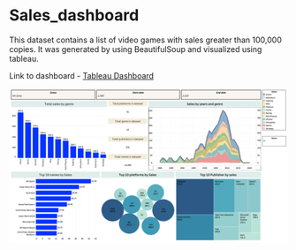 # Sales_dashboard
This dataset contains a list of video games with sales greater than 100,000 copies. It was generated by using BeautifulSoup and visualized using tableau.

Link to dashboard - [Tableau Dashboard](https://public.tableau.com/app/profile/manavi.ghorpade/viz/salesdashboard_17172205692650/Dashboard1?publish=yes)

![imaage](https://github.com/Manavi-ghorpade/Sales_dashboard/blob/main/Dashboard%201.png)




